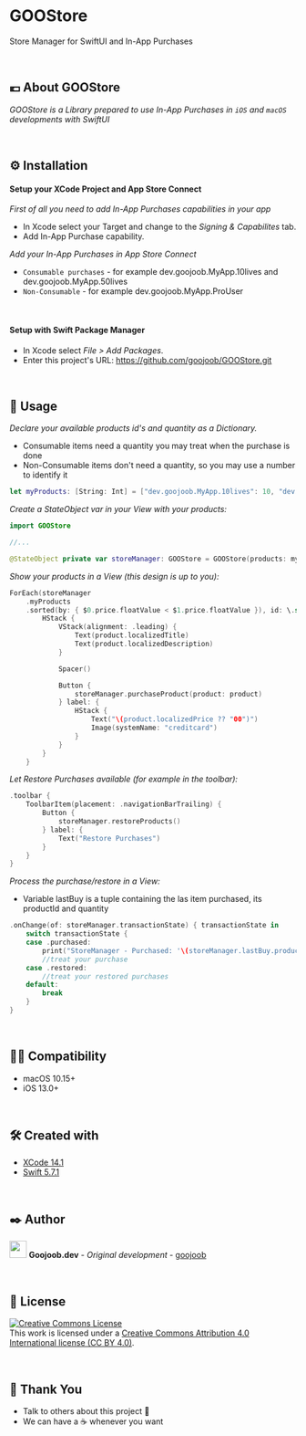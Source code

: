 # GOOStore
Store Manager for SwiftUI and In-App Purchases

<br/>

## 💶 About GOOStore

_GOOStore is a Library prepared to use In-App Purchases in `iOS` and `macOS` developments with SwiftUI_

<br/>

## ⚙️ Installation

#### Setup your XCode Project and App Store Connect

_First of all you need to add In-App Purchases capabilities in your app_

* In Xcode select your Target and change to the *Signing & Capabilites* tab.
* Add In-App Purchase capability.

_Add your In-App Purchases in App Store Connect_

* `Consumable purchases` - for example dev.goojoob.MyApp.10lives and dev.goojoob.MyApp.50lives
* `Non-Consumable` - for example dev.goojoob.MyApp.ProUser

<br/>

#### Setup with Swift Package Manager

* In Xcode select *File > Add Packages*.
* Enter this project's URL: https://github.com/goojoob/GOOStore.git

<br/>

## 🔧 Usage

_Declare your available products id's and quantity as a Dictionary._

* Consumable items need a quantity you may treat when the purchase is done
* Non-Consumable items don't need a quantity, so you may use a number to identify it

```swift
let myProducts: [String: Int] = ["dev.goojoob.MyApp.10lives": 10, "dev.goojoob.MyApp.50lives": 50, "dev.goojoob.MyApp.ProUser": 999]
```

_Create a StateObject var in your View with your products:_

```swift
import GOOStore

//...

@StateObject private var storeManager: GOOStore = GOOStore(products: myProducts)
```

_Show your products in a View (this design is up to you):_

```swift
ForEach(storeManager
    .myProducts
    .sorted(by: { $0.price.floatValue < $1.price.floatValue }), id: \.self) { product in
        HStack {
            VStack(alignment: .leading) {
                Text(product.localizedTitle)
                Text(product.localizedDescription)
            }

            Spacer()

            Button {
                storeManager.purchaseProduct(product: product)
            } label: {
                HStack {
                    Text("\(product.localizedPrice ?? "00")")
                    Image(systemName: "creditcard")
                }
            }
        }
    }
```

_Let Restore Purchases available (for example in the toolbar):_

```swift
.toolbar {
    ToolbarItem(placement: .navigationBarTrailing) {
        Button {
            storeManager.restoreProducts()
        } label: {
            Text("Restore Purchases")
        }
    }
}
```

_Process the purchase/restore in a View:_

* Variable lastBuy is a tuple containing the las item purchased, its productId and quantity

```swift
.onChange(of: storeManager.transactionState) { transactionState in
    switch transactionState {
    case .purchased:
        print("StoreManager - Purchased: '\(storeManager.lastBuy.productId)' Quantity: \(storeManager.lastBuy.quantity)")
        //treat your purchase
    case .restored:
        //treat your restored purchases
    default:
        break
    }
}
```

<br/>

## 👨‍💻 Compatibility

* macOS 10.15+
* iOS 13.0+

<br/>

## 🛠️ Created with

* [XCode 14.1](https://developer.apple.com/xcode/)
* [Swift 5.7.1](https://swift.org/)

<br/>

## ✒️ Author

<img src ="https://goojoob.dev/images/logo.svg" width=30 /> **Goojoob.dev** - *Original development* - [goojoob](https://twitter.com/goojoobdev) 

<br/>

## 📄 License

<a rel="license" target="_blank" href="http://creativecommons.org/licenses/by/4.0/"><img alt="Creative Commons License" style="border-width:0" src="https://i.creativecommons.org/l/by/4.0/88x31.png" /></a><br />This work is licensed under a <a rel="license" href="http://creativecommons.org/licenses/by/4.0/">Creative Commons Attribution 4.0 International license (CC BY 4.0)</a>.

<br/>

## 🎁 Thank You

* Talk to others about this project 📢
* We can have a ☕ whenever you want

<br/>
